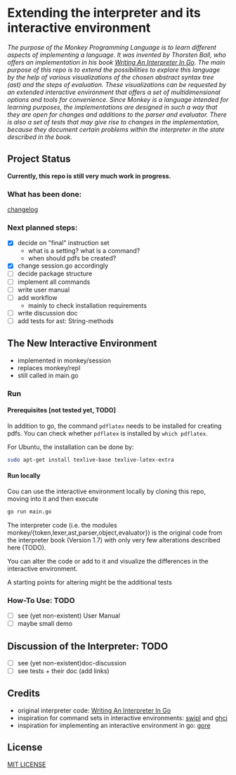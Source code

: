 # Extending the interpreter and its interactive environment

_The purpose of the Monkey Programming Language is to learn different aspects of implementing a language. It was invented by Thorsten Ball, who offers an implementation in his book [Writing An Interpreter In Go](https://interpreterbook.com/).
The main purpose of this repo is to extend the possibilities to explore this language by the help of various visualizations of the chosen abstract syntax tree (ast) and the steps of evaluation. These visualizations can be requested by an extended interactive environment that offers a set of multidimensional options and tools for convenience.
Since Monkey is a language intended for learning purposes, the implementations are designed in such a way that they are open for changes and additions to the parser and evaluator. There is also a set of tests that may give rise to changes in the implementation, because they document certain problems within the interpreter in the state described in the book._

## Project Status

**Currently, this repo is still very much work in progress.**

### What has been done: 
[changelog](changelog.md)

### Next planned steps:

- [x] decide on "final" instruction set
  - what is a setting? what is a command?
  - when should pdfs be created?
- [x] change session.go accordingly
- [ ] decide package structure
- [ ] implement all commands
- [ ] write user manual
- [ ] add workflow 
    - mainly to check installation requirements
- [ ] write discussion doc 
- [ ] add tests for ast: String-methods

## The New Interactive Environment

- implemented in monkey/session
- replaces monkey/repl
- still called in main.go

### Run

#### Prerequisites [not tested yet, TODO]

In addition to go,  the command `pdflatex` needs to be installed for creating pdfs. 
You can check whether `pdflatex` is installed by `which pdflatex`.


For Ubuntu, the installation can be done by:

```sh
sudo apt-get install texlive-base texlive-latex-extra
```


#### Run locally

Cou can use the interactive environment locally by cloning this repo, moving into it and then execute

```sh
go run main.go
```

The interpreter code (i.e. the modules monkey/{token,lexer,ast,parser,object,evaluator}) is the original code from the interpreter book (Version 1.7) with only very few alterations described here (TODO).

You can alter the code or add to it and visualize the differences in the interactive environment.

A starting points for altering might be the additional tests

### How-To Use: TODO 

- [ ] see (yet non-existent) User Manual
- [ ] maybe small demo

## Discussion of the Interpreter: TODO 
- [ ] see (yet non-existent)doc-discussion
- [ ] see tests + their doc (add links)

## Credits 
- original interpreter code: [Writing An Interpreter In Go](https://interpreterbook.com/)
- inspiration for command sets in interactive environments: 
 [swipl](https://www.swi-prolog.org/) and
 [ghci](https://downloads.haskell.org/~ghc/latest/docs/html/users_guide/ghci.html#ghci-commands) 
- inspiration for implementing an interactive environment in go: [gore](https://github.com/motemen/gore) 

## License

[MIT LICENSE](LICENSE)

